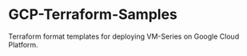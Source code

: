 # GCP-Terraform-Samples
Terraform format templates for deploying VM-Series on Google Cloud Platform. 
